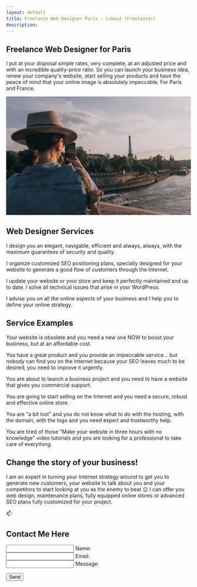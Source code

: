 ```yaml
---
layout: default
title: Freelance Web Designer Paris - Lukasz (Freelancer)
description:
---
```


## Freelance Web Designer for Paris

I put at your disposal simple rates, very complete, at an adjusted price and with an incredible quality-price ratio. So you can launch your business idea, renew your company's website, start selling your products and have the peace of mind that your online image is absolutely impeccable. For Paris and France.

<img src="/paris.png" alt="paris">

## Web Designer Services

I design you an elegant, navigable, efficient and always, always, with the maximum guarantees of security and quality.

I organize customized SEO positioning plans, specially designed for your website to generate a good flow of customers through the Internet.

I update your website or your store and keep it perfectly maintained and up to date. I solve all technical issues that arise in your WordPress.

I advise you on all the online aspects of your business and I help you to define your online strategy.

## Service Examples

Your website is obsolete and you need a new one NOW to boost your business, but at an affordable cost.


You have a great product and you provide an impeccable service... but nobody can find you on the Internet because your SEO leaves much to be desired, you need to improve it urgently.


You are about to launch a business project and you need to have a website that gives you commercial support.


You are going to start selling on the Internet and you need a secure, robust and effective online store.


You are "a bit lost" and you do not know what to do with the hosting, with the domain, with the logo and you need expert and trustworthy help.


You are tired of those "Make your website in three hours with no knowledge" video tutorials and you are looking for a professional to take care of everything.

## Change the story of your business!
I am an expert in turning your Internet strategy around to get you to generate new customers, your website to talk about you and your competitors to start looking at you as the enemy to beat 😉 I can offer you web design, maintenance plans, fully equipped online stores or advanced SEO plans fully customized for your project.


📫
## Contact Me Here

<form action="https://formsubmit.co/lukasz.adms@gmail.com" method="POST">

  <div class="form-control">
     <input type="name" required name="name"> 
      <label>Name:</label>
  </div>

  <div class="form-control">
    <input type="email" required name="email">
    <label>Email:</label>
  </div>

  <div class="form-control">
  <input type="textarea" required name="message">
  <label>Message:</label>
  </div>

  <button class="submit--button" type="submit" value="Send">Send</button>
</form>
